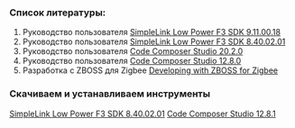 ### Список литературы:
1. Руководство пользователя [SimpleLink Low Power F3 SDK 9.11.00.18](https://software-dl.ti.com/simplelink/esd/simplelink_lowpower_f3_sdk/9.11.00.18/exports/docs/zigbee/html/zboss-guide/index-cc23xx.html)
2. Руководство пользователя [SimpleLink Low Power F3 SDK 8.40.02.01](https://software-dl.ti.com/simplelink/esd/simplelink_lowpower_f3_sdk/8.40.02.01/exports/docs/zigbee/html/zboss-guide/index-cc23xx.html)
3. Руководство пользователя [Code Composer Studio 20.2.0 ](https://software-dl.ti.com/ccs/esd/documents/users_guide/index_getting-started.html)
4. Руководство пользователя [Code Composer Studio 12.8.0 ](https://software-dl.ti.com/ccs/esd/documents/users_guide_12.8.0/ccs_getting-started.html)
5. Разработка с ZBOSS для Zigbee [Developing with ZBOSS for Zigbee](https://software-dl.ti.com/simplelink/esd/simplelink_lowpower_f3_sdk/9.11.00.18/exports/docs/third_party/zboss_r23/doxygen/html/index.html)
### Скачиваем и устанавливаем инструменты
[SimpleLink Low Power F3 SDK 8.40.02.01](https://dr-download.ti.com/software-development/software-development-kit-sdk/MD-emMPuXshOG/8.40.02.01/simplelink_lowpower_f3_sdk_8_40_02_01.exe)
[Code Composer Studio 12.8.1](https://dr-download.ti.com/software-development/ide-configuration-compiler-or-debugger/MD-J1VdearkvK/12.8.1/CCS12.8.1.00005_win64.zip)
